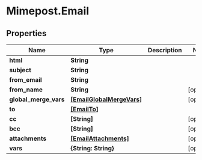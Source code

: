# Mimepost.Email

## Properties
Name | Type | Description | Notes
------------ | ------------- | ------------- | -------------
**html** | **String** |  | 
**subject** | **String** |  | 
**from_email** | **String** |  | 
**from_name** | **String** |  | [optional] 
**global_merge_vars** | [**[EmailGlobalMergeVars]**](EmailGlobalMergeVars.md) |  | [optional] 
**to** | [**[EmailTo]**](EmailTo.md) |  | 
**cc** | **[String]** |  | [optional] 
**bcc** | **[String]** |  | [optional] 
**attachments** | [**[EmailAttachments]**](EmailAttachments.md) |  | [optional] 
**vars** | **{String: String}** |  | [optional] 


